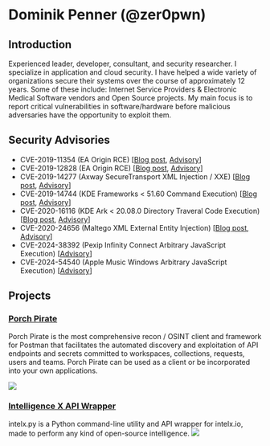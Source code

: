 # Dominik Penner (@zer0pwn)


## Introduction
Experienced leader, developer, consultant, and security researcher. I specialize in application and cloud security. I have helped a wide variety of organizations secure their systems over the course of approximately 12 years. Some of these include: Internet Service Providers & Electronic Medical Software vendors and Open Source projects. My main focus is to report critical vulnerabilities in software/hardware before malicious adversaries have the opportunity to exploit them.

## Security Advisories

* CVE-2019-11354 (EA Origin RCE) [[Blog post](https://zero.lol/2019/05/13/xss-to-rce), [Advisory](https://nvd.nist.gov/vuln/detail/CVE-2019-11354)]
* CVE-2019-12828 (EA Origin RCE) [[Blog post](https://zero.lol/2019/05/22/fun-with-uri-handlers), [Advisory](https://nvd.nist.gov/vuln/detail/CVE-2019-12828)]
* CVE-2019-14277 (Axway SecureTransport XML Injection / XXE) [[Blog post](https://zero.lol/2019/07/21/axway-securetransport-xml-injection), [Advisory](https://nvd.nist.gov/vuln/detail/CVE-2019-14277)]
* CVE-2019-14744 (KDE Frameworks < 51.60 Command Execution) [[Blog post](https://zero.lol/2019/08/11/the-year-of-linux-on-the-desktop), [Advisory](https://nvd.nist.gov/vuln/detail/CVE-2019-14744)]
* CVE-2020-16116 (KDE Ark < 20.08.0 Directory Traveral Code Execution) [[Blog post](https://www.bleepingcomputer.com/news/security/kde-archive-tool-flaw-let-hackers-take-over-linux-accounts/), [Advisory](https://nvd.nist.gov/vuln/detail/CVE-2020-16116)]
* CVE-2020-24656 (Maltego XML External Entity Injection) [[Blog post](https://www.hackersforchange.com/post/maltego-cve-2020-24656-analysis), [Advisory](https://nvd.nist.gov/vuln/detail/CVE-2020-24656)]
* CVE-2024-38392 (Pexip Infinity Connect Arbitrary JavaScript Execution) [[Advisory](https://docs.pexip.com/admin/security_bulletins.htm#connect)]
* CVE-2024-54540 (Apple Music Windows Arbitrary JavaScript Execution) [[Advisory](https://nvd.nist.gov/vuln/detail/CVE-2024-54540)]

## Projects

### [Porch Pirate](https://github.com/mandconsultinggroup/porch-pirate)
Porch Pirate is the most comprehensive recon / OSINT client and framework for Postman that facilitates the automated discovery and exploitation of API endpoints and secrets committed to workspaces, collections, requests, users and teams. Porch Pirate can be used as a client or be incorporated into your own applications.

![](https://camo.githubusercontent.com/4b4a8b0b860d83cd4dafa6884b22396596da4e7a67e335e19a06bc2836f0fcf5/68747470733a2f2f692e696d6775722e636f6d2f435757356230442e706e67)

### [Intelligence X API Wrapper](https://github.com/IntelligenceX/SDK/tree/master/Python)
intelx.py is a Python command-line utility and API wrapper for intelx.io, made to perform any kind of open-source intelligence.
![](https://raw.githubusercontent.com/zeropwn/intelx.py/master/cli/screenshot1.png)
